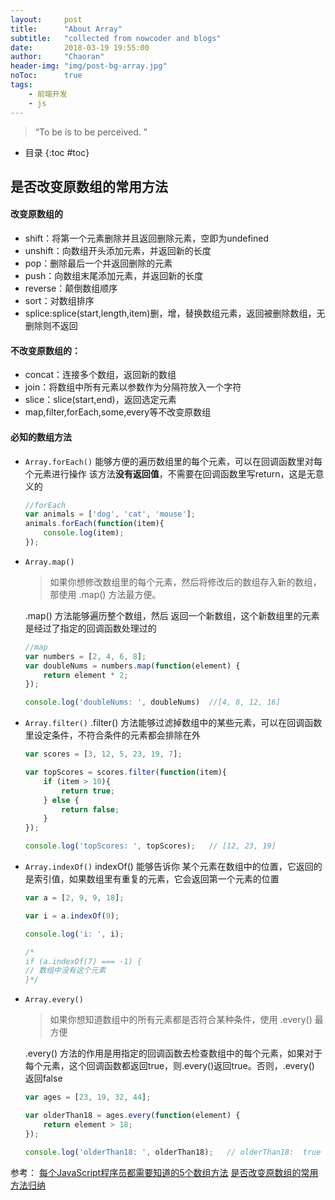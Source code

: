 ```yaml
---
layout:     post
title:      "About Array"
subtitle:   "collected from nowcoder and blogs"
date:       2018-03-19 19:55:00
author:     "Chaoran"
header-img: "img/post-bg-array.jpg"
noToc:      true
tags:
    - 前端开发
    - js
---
```


> “To be is to be perceived. ”

* 目录
{:toc #toc}

## 是否改变原数组的常用方法
#### 改变原数组的
* shift：将第一个元素删除并且返回删除元素，空即为undefined
* unshift：向数组开头添加元素，并返回新的长度
* pop：删除最后一个并返回删除的元素
* push：向数组末尾添加元素，并返回新的长度
* reverse：颠倒数组顺序
* sort：对数组排序
* splice:splice(start,length,item)删，增，替换数组元素，返回被删除数组，无删除则不返回

#### 不改变原数组的：
* concat：连接多个数组，返回新的数组
* join：将数组中所有元素以参数作为分隔符放入一个字符
* slice：slice(start,end)，返回选定元素
* map,filter,forEach,some,every等不改变原数组

#### 必知的数组方法
* `Array.forEach()`
    能够方便的遍历数组里的每个元素，可以在回调函数里对每个元素进行操作
    该方法**没有返回值**，不需要在回调函数里写return，这是无意义的
    ```js
    //forEach
    var animals = ['dog', 'cat', 'mouse'];
    animals.forEach(function(item){
        console.log(item);
    });
    ```

* `Array.map()`
    > 如果你想修改数组里的每个元素，然后将修改后的数组存入新的数组，那使用 .map() 方法最方便。

    .map() 方法能够遍历整个数组，然后 返回一个新数组，这个新数组里的元素是经过了指定的回调函数处理过的
    ```js
    //map
    var numbers = [2, 4, 6, 8];
    var doubleNums = numbers.map(function(element) {
        return element * 2;
    });

    console.log('doubleNums: ', doubleNums)  //[4, 8, 12, 16]
    ```

* `Array.filter()`
    .filter() 方法能够过滤掉数组中的某些元素，可以在回调函数里设定条件，不符合条件的元素都会排除在外
    ```js
    var scores = [3, 12, 5, 23, 19, 7];

    var topScores = scores.filter(function(item){
        if (item > 10){
            return true;
        } else {
            return false;
        }
    });

    console.log('topScores: ', topScores);   // [12, 23, 19]
    ```

* `Array.indexOf()`
    indexOf() 能够告诉你 某个元素在数组中的位置，它返回的是索引值，如果数组里有重复的元素，它会返回第一个元素的位置
    ```js
    var a = [2, 9, 9, 18];

    var i = a.indexOf(9);

    console.log('i: ', i);

    /*
    if (a.indexOf(7) === -1) {
    // 数组中没有这个元素
    }*/
    ```

* `Array.every()`
    > 如果你想知道数组中的所有元素都是否符合某种条件，使用 .every() 最方便

    .every() 方法的作用是用指定的回调函数去检查数组中的每个元素，如果对于每个元素，这个回调函数都返回true，则.every()返回true。否则，.every() 返回false

    ```js
    var ages = [23, 19, 32, 44];

    var olderThan18 = ages.every(function(element) {
        return element > 18;
    });

    console.log('olderThan18: ', olderThan18);   // olderThan18:  true
    ```

参考：
[每个JavaScript程序员都需要知道的5个数组方法](http://www.webhek.com/post/5-array-methods-all-javascript-beginners-should-know.html)
[是否改变原数组的常用方法归纳](http://blog.csdn.net/cristina_song/article/details/77917404)
